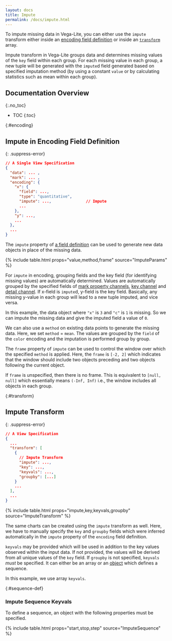 ```yaml
---
layout: docs
title: Impute
permalink: /docs/impute.html
---
```


To impute missing data in Vega-Lite, you can either use the `impute` transform either inside an [encoding field definition](#encoding) or inside an [`transform`](#transform) array.

Impute transform in Vega-Lite groups data and determines missing values of the `key` field within each group.  For each missing value in each group, a new tuple will be generated
with the `impute`d field generated based on specified imputation method (by using a constant `value` or by calculating statistics such as mean within each group).

## Documentation Overview
{:.no_toc}

- TOC
{:toc}

{:#encoding}
## Impute in Encoding Field Definition

{: .suppress-error}
```json
// A Single View Specification
{
  "data": ... ,
  "mark": ... ,
  "encoding": {
    "x": {
      "field": ...,
      "type": "quantitative",
      "impute": ...,               // Impute
      ...
    },
    "y": ...,
    ...
  },
  ...
}
```

The `impute` property of [a field definition](encoding.html#field-def) can be used to generate new data objects in place of the missing data.

{% include table.html props="value,method,frame" source="ImputeParams" %}

For `impute` in encoding, grouping fields and the key field (for identifying missing values) are automatically determined. Values are automatically grouped by the specified fields of [mark property channels](encoding.html#mark-prop), [key channel](encoding.html#key) and [detail channel](encoding.html#detail). If x-field is `impute`d, y-field is the key field. Basically, any missing y-value in each group will lead to a new tuple imputed, and vice versa.

In this example, the data object where `"x"` is `3` and `"c"` is `1` is missing. So we can impute the missing data and give the imputed field a value of `0`.

<div class="vl-example" data-name="line_impute_value"></div>

We can also use a `method` on existing data points to generate the missing data.
Here, we set  `method` = `mean`. The values are grouped by the `field` of the `color` encoding and the imputation is performed group by group.

<div class="vl-example" data-name="line_impute_method"></div>

The `frame` property of `impute` can be used to control the window over which the specified `method` is applied.
Here, the `frame` is `[-2, 2]` which indicates that the window should include two objects preceding and two objects following the current object.

<div class="vl-example" data-name="line_impute_frame"></div>

If `frame` is unspecified, then there is no frame. This is equivalent to `[null, null]` which essentially means `(-Inf, Inf)` i.e., the window includes all objects in each group.

{:#transform}
## Impute Transform

{: .suppress-error}
```json
// A View Specification
{
  ...
  "transform": [
    {
      // Impute Transform
      "impute": ...,
      "key": ...,
      "keyvals": ...,
      "groupby": [...]
    }
    ...
  ],
  ...
}
```

{% include table.html props="impute,key,keyvals,groupby" source="ImputeTransform" %}

The same charts can be created using the `impute` transform as well.
Here, we have to manually specify the `key` and `groupby` fields which were inferred automatically in the `impute` property of the `encoding` field definition.

<div class="vl-example" data-name="line_impute_transform_value"></div>

<div class="vl-example" data-name="line_impute_transform_frame"></div>

`keyvals` may be provided which will be used in addition to the key values observed within the input data. If not provided, the values will be derived from all unique values of the `key` field.
If `groupby` is not specified, `keyvals` _must_ be specified. It can either be an array or an [object](#sequence-def) which defines a sequence.

In this example, we use array `keyvals`.
<div class="vl-example" data-name="line_impute_keyvals"></div>

{:#sequence-def}
### Impute Sequence Keyvals
To define a sequence, an object with the following properties must be specified.

{% include table.html props="start,stop,step" source="ImputeSequence" %}
<div class="vl-example" data-name="line_impute_keyvals_sequence"></div>

